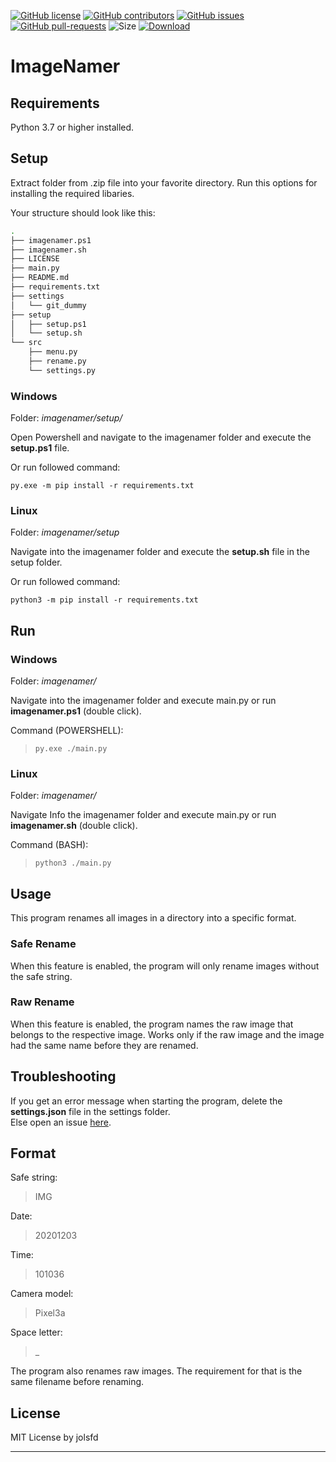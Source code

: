 [![GitHub license](https://img.shields.io/github/license/jolsfd/imagenamer.svg)](https://github.com/jolsfd/imagenamer/blob/main/LICENSE)
[![GitHub contributors](https://img.shields.io/github/contributors/jolsfd/imagenamer.svg)](https://GitHub.com/jolsfd/imagenamer/graphs/contributors/)
[![GitHub issues](https://img.shields.io/github/issues/jolsfd/imagenamer.svg)](https://GitHub.com/jolsfd/imagenamer/issues/)
[![GitHub pull-requests](https://img.shields.io/github/issues-pr/jolsfd/imagenamer.svg)](https://GitHub.com/jolsfd/imagenamer/pull/)
![Size](https://img.shields.io/github/repo-size/jolsfd/imagenamer)
[![Download](https://img.shields.io/github/downloads/jolsfd/imagenamer/total)](https://github.com/jolsfd/imagenamer/releases)


# ImageNamer

## Requirements

Python 3.7 or higher installed.

## Setup

Extract folder from .zip file into your favorite directory.
Run this options for installing the required libaries.

Your structure should look like this:

```bash
.
├── imagenamer.ps1
├── imagenamer.sh
├── LICENSE
├── main.py
├── README.md
├── requirements.txt
├── settings
│   └── git_dummy
├── setup
│   ├── setup.ps1
│   └── setup.sh
└── src
    ├── menu.py
    ├── rename.py
    └── settings.py
```

### Windows

Folder: _imagenamer/setup/_

Open Powershell and navigate to the imagenamer folder and execute the **setup.ps1** file.

Or run followed command:

```
py.exe -m pip install -r requirements.txt
```

### Linux

Folder: _imagenamer/setup_

Navigate into the imagenamer folder and execute the **setup.sh** file in the setup folder.

Or run followed command:

```
python3 -m pip install -r requirements.txt
```

## Run

### Windows

Folder: _imagenamer/_

Navigate into the imagenamer folder and execute main.py or run **imagenamer.ps1** (double click).

Command (POWERSHELL):

> ```
> py.exe ./main.py
> ```

### Linux

Folder: _imagenamer/_

Navigate Info the imagenamer folder and execute main.py or run **imagenamer.sh** (double click).

Command (BASH):

> ```
> python3 ./main.py
> ```

## Usage

This program renames all images in a directory into a specific format.

### Safe Rename

When this feature is enabled, the program will only rename images without the safe string.

### Raw Rename

When this feature is enabled, the program names the raw image that belongs to the respective image.
Works only if the raw image and the image had the same name before they are renamed.

## Troubleshooting

If you get an error message when starting the program, delete the **settings.json** file in the settings folder.  
Else open an issue [here](https://github.com/jolsfd/imagenamer/issues).

## Format

Safe string:

> IMG

Date:

> 20201203

Time:

> 101036

Camera model:

> Pixel3a

Space letter:

> \_

The program also renames raw images. The requirement for that is the same filename before renaming.

## License

MIT License by jolsfd

---
